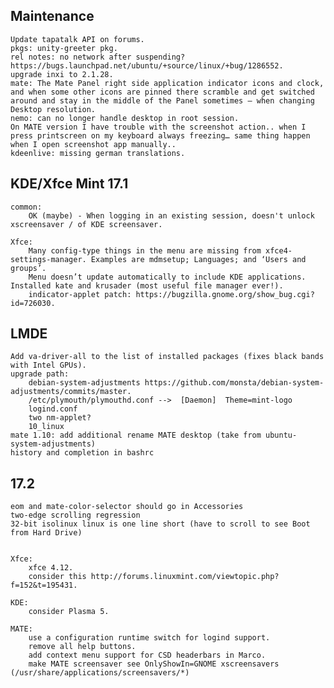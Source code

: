 Maintenance
-----------
	Update tapatalk API on forums.
	pkgs: unity-greeter pkg.
	rel notes: no network after suspending? https://bugs.launchpad.net/ubuntu/+source/linux/+bug/1286552.
	upgrade inxi to 2.1.28.
	mate: The Mate Panel right side application indicator icons and clock, and when some other icons are pinned there scramble and get switched around and stay in the middle of the Panel sometimes – when changing Desktop resolution.
	nemo: can no longer handle desktop in root session.
	On MATE version I have trouble with the screenshot action.. when I press printscreen on my keyboard always freezing… same thing happen when I open screenshot app manually..
	kdeenlive: missing german translations.

KDE/Xfce Mint 17.1
------------------
	common:
		OK (maybe) - When logging in an existing session, doesn't unlock xscreensaver / of KDE screensaver.

	Xfce:
		Many config-type things in the menu are missing from xfce4-settings-manager. Examples are mdmsetup; Languages; and ‘Users and groups’.
		Menu doesn’t update automatically to include KDE applications. Installed kate and krusader (most useful file manager ever!).
		indicator-applet patch: https://bugzilla.gnome.org/show_bug.cgi?id=726030.

LMDE
----
	Add va-driver-all to the list of installed packages (fixes black bands with Intel GPUs).
	upgrade path:
		debian-system-adjustments https://github.com/monsta/debian-system-adjustments/commits/master.
		/etc/plymouth/plymouthd.conf -->  [Daemon]  Theme=mint-logo
		logind.conf
		two nm-applet?
		10_linux
	mate 1.10: add additional rename MATE desktop (take from ubuntu-system-adjustments)
	history and completion in bashrc

17.2
----
	eom and mate-color-selector should go in Accessories
	two-edge scrolling regression
	32-bit isolinux linux is one line short (have to scroll to see Boot from Hard Drive)


	Xfce:
		xfce 4.12.
		consider this http://forums.linuxmint.com/viewtopic.php?f=152&t=195431.

	KDE:
		consider Plasma 5.

	MATE:
		use a configuration runtime switch for logind support.
		remove all help buttons.
		add context menu support for CSD headerbars in Marco.
		make MATE screensaver see OnlyShowIn=GNOME xscreensavers (/usr/share/applications/screensavers/*)

